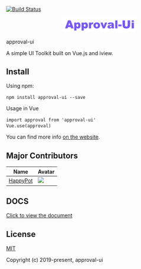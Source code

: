 [![Build Status](https://travis-ci.com/HappyPot/approval-ui.svg?branch=master)](https://travis-ci.com/HappyPot/approval-ui)
<p align="center">
    <a href="https://github.com/HappyPot/approval-ui">
        <img width="200" src="https://github.com/HappyPot/approval-ui/blob/master/approval-ui.png">
    </a>
</p>
approval-ui
    <p>A simple UI Toolkit built on Vue.js and iview.</p>
</h1>

## Install

Using npm:
```
npm install approval-ui --save
```
Usage in Vue
```
import approval from 'approval-ui'
Vue.use(approval)
```

You can find more info [on the website](hhttps://github.com/HappyPot/approval-ui).

## Major Contributors

| Name                                                 | Avatar                                                                                                                        |
|------------------------------------------------------|-------------------------------------------------------------------------------------------------------------------------------|
| [HappyPot](https://github.com/HappyPot/eapproval-ui) | <img width="60" src="https://avatars0.githubusercontent.com/u/22255025?s=400&u=578b0fca8f1e72bb49632dc155ed597b90bdeed4&v=4"> |

## DOCS
[Click to view the document](https://github.com/HappyPot/approval-ui/blob/master/approval-ui.md)

## License
[MIT](http://opensource.org/licenses/MIT)

Copyright (c) 2019-present, approval-ui



